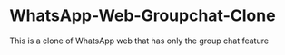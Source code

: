 # WhatsApp-Web-Groupchat-Clone
This is a clone of WhatsApp web that has only the group chat feature
